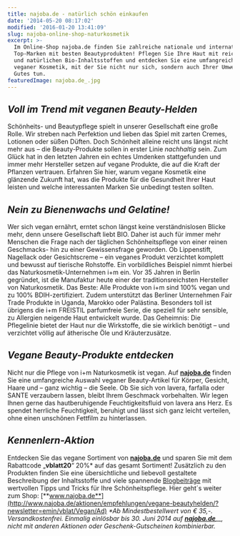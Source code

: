 ```yaml
---
title: najoba.de - natürlich schön einkaufen
date: '2014-05-20 08:17:02'
modified: '2016-01-20 13:41:09'
slug: najoba-online-shop-naturkosmetik
excerpt: >-
  Im Online-Shop najoba.de finden Sie zahlreiche nationale und internationale
  Top-Marken mit besten Beautyprodukten! Pflegen Sie Ihre Haut mit reichhaltigen
  und natürlichen Bio-Inhaltsstoffen und entdecken Sie eine umfangreiche Auswahl
  veganer Kosmetik, mit der Sie nicht nur sich, sondern auch Ihrer Umwelt etwas
  Gutes tun.
featuredImage: najoba.de_.jpg
---
```


## _Voll im Trend mit veganen Beauty-Helden_

Schönheits- und Beautypflege spielt in unserer Gesellschaft eine große Rolle. Wir streben nach Perfektion und lieben das Spiel mit zarten Cremes, Lotionen oder süßen Düften. Doch Schönheit alleine reicht uns längst nicht mehr aus – die Beauty-Produkte sollen in erster Linie _nachhaltig_ sein. Zum Glück hat in den letzten Jahren ein echtes Umdenken stattgefunden und immer mehr Hersteller setzen auf vegane Produkte, die auf die Kraft der Pflanzen vertrauen. Erfahren Sie hier, warum vegane Kosmetik eine glänzende Zukunft hat, was die Produkte für die Gesundheit Ihrer Haut leisten und welche interessanten Marken Sie unbedingt testen sollten.  

## _Nein zu Bienenwachs und Gelatine!_

Wer sich vegan ernährt, erntet schon längst keine verständnislosen Blicke mehr, denn unsere Gesellschaft liebt BIO. Daher ist auch für immer mehr Menschen die Frage nach der täglichen Schönheitspflege von einer reinen Geschmacks- hin zu einer Gewissensfrage geworden. Ob Lippenstift, Nagellack oder Gesichtscreme – ein veganes Produkt verzichtet komplett und bewusst auf tierische Rohstoffe. Ein vorbildliches Beispiel nimmt hierbei das Naturkosmetik-Unternehmen i+m ein. Vor 35 Jahren in Berlin gegründet, ist die Manufaktur heute einer der traditionsreichsten Hersteller von Naturkosmetik. Das Beste: Alle Produkte von i+m sind 100% vegan und zu 100% BDIH-zertifiziert. Zudem unterstützt das Berliner Unternehmen Fair Trade Produkte in Uganda, Marokko oder Palästina. Besonders toll ist übrigens die i+m FREISTIL parfumfreie Serie, die speziell für sehr sensible, zu Allergien neigende Haut entwickelt wurde. Das Geheimnis: Die Pflegelinie bietet der Haut nur die Wirkstoffe, die sie wirklich benötigt – und verzichtet völlig auf ätherische Öle und Kräuterzusätze.

## _[<!-- Image removed (no copyright): najoba-2.jpg -->](http://www.najoba.de/?newsletter=emin/vblat/Vegan/Ad2)_

## _Vegane Beauty-Produkte entdecken_

Nicht nur die Pflege von i+m Naturkosmetik ist vegan. Auf [**najoba.de**](http://www.najoba.de/aktionen/empfehlungen/vegane-beautyhelden/?newsletter=emin/vblat/Vegan/Ad) finden Sie eine umfangreiche Auswahl veganer Beauty-Artikel für Körper, Gesicht, Haare und – ganz wichtig – die Seele. Ob Sie sich von lavera, farfalla oder SANTE verzaubern lassen, bleibt Ihrem Geschmack vorbehalten. Wir legen Ihnen gerne das hautberuhigende Feuchtigkeitsfluid von lavera ans Herz. Es spendet herrliche Feuchtigkeit, beruhigt und lässt sich ganz leicht verteilen, ohne einen unschönen Fettfilm zu hinterlassen.

## _Kennenlern-Aktion_

Entdecken Sie das vegane Sortiment von **[najoba.de](http://www.najoba.de/aktionen/empfehlungen/vegane-beautyhelden/?newsletter=emin/vblat/Vegan/Ad)** und sparen Sie mit dem Rabattcode „**vblatt20**“ 20%\* auf das gesamt Sortiment! Zusätzlich zu den Produkten finden Sie eine übersichtliche und liebevoll gestaltete Beschreibung der Inhaltsstoffe und viele spannende [Blogbeiträge](http://www.najoba.de/blog/) mit wertvollen Tipps und Tricks für Ihre Schönheitspflege. Hier geht´s weiter zum Shop: [**www.najoba.de**](http://www.najoba.de/aktionen/empfehlungen/vegane-beautyhelden/?newsletter=emin/vblat/Vegan/Ad) _\*Ab Mindestbestellwert von € 35,-. Versandkostenfrei. Einmalig einlösbar bis 30. Juni 2014 auf **[najoba.de](http://www.najoba.de/?newsletter=emin/vblat/Vegan/Ad2)**__, nicht mit anderen Aktionen oder Geschenk-Gutscheinen kombinierbar._
